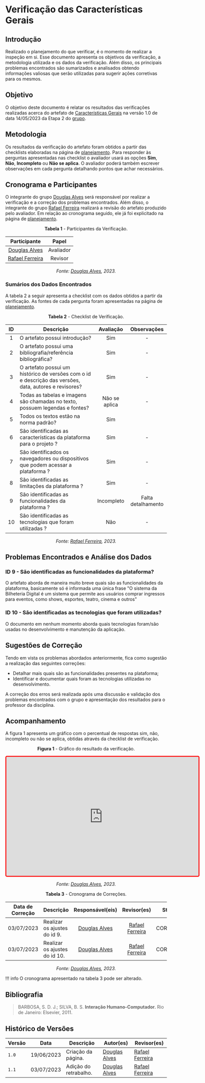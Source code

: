 # Verificação das Características Gerais

## Introdução

Realizado o planejamento do que verificar, é o momento de realizar a inspeção em si. Esse documento apresenta os objetivos da verificação, a metodologia utilizada e os dados da verificação. Além disso, os principais problemas encontrados são sumarizados e analisados obtendo informações valiosas que serão utilizadas para sugerir ações corretivas para os mesmos.

## Objetivo

O objetivo deste documento é relatar os resultados das verificações realizadas acerca do artefato de [Características Gerais](../../../../analise-de-requisitos/caracteristicas) na versão 1.0 de data 14/05/2023 da Etapa 2 do [grupo](https://github.com/Interacao-Humano-Computador/2023.1-BilheteriaDigital).

## Metodologia

Os resultados da verificação do artefato foram obtidos a partir das checklists elaboradas na página de [planejamento](../etapa3/planejamento-verificacao-etapa3-grupo). Para responder às perguntas apresentadas nas checklist o avaliador usará as opções **Sim**, **Não**, **Incompleto** ou **Não se aplica**. O avaliador poderá também escrever observações em cada pergunta detalhando pontos que achar necessários.

## Cronograma e Participantes

O integrante do grupo [Douglas Alves](https://github.com/dougAlvs) será responsável por realizar a verificação e a correção dos problemas encontrados. Além disso, o integrante do grupo [Rafael Ferreira](https://github.com/RafaelCLG0) realizará a revisão do artefato produzido pelo avaliador. Em relação ao cronograma seguido, ele já foi explicitado na página de [planejamento](../etapa3/planejamento-verificacao-etapa3-grupo).

<center>

**Tabela 1** - Participantes da Verificação.

|                   Participante                   |   Papel   |
| :----------------------------------------------: | :-------: |
|   [Douglas Alves](https://github.com/dougAlvs)   | Avaliador |
| [Rafael Ferreira](https://github.com/RafaelCLG0) |  Revisor  |

_Fonte: [Douglas Alves](https://github.com/dougAlvs), 2023._

</center>

### Sumários dos Dados Encontrados

A tabela 2 a seguir apresenta a checklist com os dados obtidos a partir da verificação. As fontes de cada pergunta foram apresentadas na página de [planejamento](../planejamento-verificacao-etapa3-grupo/#caracteristicas-gerais).

<center>

**Tabela 2** - Checklist de Verificação.

| ID  | Descrição                                                                                              |   Avaliação   |    Observações     |
| :-: | ------------------------------------------------------------------------------------------------------ | :-----------: | :----------------: |
|  1  | O artefato possui introdução?                                                                          |      Sim      |         -          |
|  2  | O artefato possui uma bibliografia/referência bibliográfica?                                           |      Sim      |         -          |
|  3  | O artefato possui um histórico de versões com o id e descrição das versões, data, autores e revisores? |      Sim      |         -          |
|  4  | Todas as tabelas e imagens são chamadas no texto, possuem legendas e fontes?                           | Não se aplica |         -          |
|  5  | Todos os textos estão na norma padrão?                                                                 |      Sim      |
|  6  | São identificadas as características da plataforma para o projeto ?                                    |      Sim      |         -          |
|  7  | São identificados os navegadores ou dispositivos que podem acessar a plataforma ?                      |      Sim      |         -          |
|  8  | São identificadas as limitações da plataforma ?                                                        |      Sim      |         -          |
|  9  | São identificadas as funcionalidades da plataforma ?                                                   |  Incompleto   | Falta detalhamento |
| 10  | São identificadas as tecnologias que foram utilizadas ?                                                |      Não      |         -          |

_Fonte: [Rafael Ferreira](https://github.com/rafaelCLG0), 2023._

</center>

## Problemas Encontrados e Análise dos Dados

### ID 9 - São identificadas as funcionalidades da plataforma?

O artefato aborda de maneira muito breve quais são as funcionalidades da plataforma, basicamente só é informada uma única frase "O sistema da Bilheteria Digital é um sistema que permite aos usuários comprar ingressos para eventos, como shows, esportes, teatro, cinema e outros"

### ID 10 - São identificadas as tecnologias que foram utilizadas?

O documento em nenhum momento aborda quais tecnologias foram/são usadas no desenvolvimento e manutenção da aplicação.

## Sugestões de Correção

Tendo em vista os problemas abordados anteriormente, fica como sugestão a realização das seguintes correções:

- Detalhar mais quais são as funcionalidades presentes na plataforma;
- Identificar e documentar quais foram as tecnologias utilizadas no desenvolvimento.

A correção dos erros será realizada após uma discussão e validação dos problemas encontrados com o grupo e apresentação dos resultados para o professor da disciplina.

## Acompanhamento

A figura 1 apresenta um gráfico com o percentual de respostas sim, não, incompleto ou não se aplica, obtidas através da checklist de verificação.

<center>

**Figura 1** - Gráfico do resultado da verificação.

<iframe style="border-radius: 5px; border:3px solid red" width="600" height="371" seamless frameborder="0" scrolling="no" src="https://docs.google.com/spreadsheets/d/e/2PACX-1vRu28kPfr7xsLYR2eYenpQxqEniZUxy9OHqgHOKlRbT4ESr6b_-l6Q-L8JBDKiLWezb4ATifcYHQDnx/pubchart?oid=1262926607&amp;format=interactive"></iframe>

_Fonte: [Douglas Alves](https://github.com/dougAlvs), 2023._

</center>


<center>

**Tabela 3** - Cronograma de Correções.

| Data de Correção | Descrição                           |                 Responsável(eis)                 |                   Revisor(es)                    |  Status   |
| ---------------- | :---------------------------------- | :----------------------------------------------: | :----------------------------------------------: | :-------: |
| 03/07/2023       | Realizar os ajustes do id 9. | [Douglas Alves](https://github.com/dougAlvs) | [Rafael Ferreira](https://github.com/RafaelCLG0) | CORRIGIDO |
| 03/07/2023       | Realizar os ajustes do id 10. | [Douglas Alves](https://github.com/dougAlvs) | [Rafael Ferreira](https://github.com/RafaelCLG0) | CORRIGIDO |


_Fonte: [Douglas Alves](https://github.com/dougAlvs), 2023._

</center>

!!! info
O cronograma apresentado na tabela 3 pode ser alterado.

## Bibliografia

> BARBOSA, S. D. J.; SILVA, B. S. **Interação Humano-Computador.** Rio de Janeiro: Elsevier, 2011.

## Histórico de Versões

| Versão | Data       | Descrição          | Autor(es)                                    | Revisor(es)                                      |
| ------ | ---------- | ------------------ | -------------------------------------------- | ------------------------------------------------ |
| `1.0`  | 19/06/2023 | Criação da página. | [Douglas Alves](https://github.com/dougAlvs) | [Rafael Ferreira](https://github.com/RafaelCLG0) |
| `1.1`  | 03/07/2023 | Adição do retrabalho. | [Douglas Alves](https://github.com/dougAlvs) | [Rafael Ferreira](https://github.com/RafaelCLG0) |
